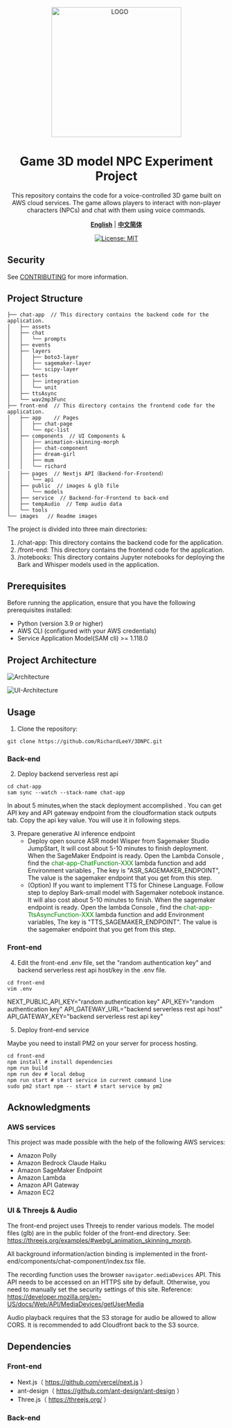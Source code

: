 <div align="center">
<img alt="LOGO" src="./images/clay-cartoon.png" width="300" height="300" />
  
# Game 3D model NPC Experiment Project
This repository contains the code for a voice-controlled 3D game built on AWS cloud services. The game allows players to interact with non-player characters (NPCs) and chat with them using voice commands.

[**English**](./README.md) | [**中文简体**](./README_zh_CN.md)

[![License: MIT](https://img.shields.io/badge/License-MIT-yellow.svg)](./LICENSE)

</div>

## Security

See [CONTRIBUTING](CONTRIBUTING.md#security-issue-notifications) for more information.


## Project Structure

```
├── chat-app  // This directory contains the backend code for the application.
│   ├── assets
│   ├── chat
│   │   └── prompts
│   ├── events
│   ├── layers
│   │   ├── boto3-layer
│   │   ├── sagemaker-layer
│   │   └── scipy-layer
│   ├── tests
│   │   ├── integration
│   │   └── unit
│   ├── ttsAsync
│   └── wav2mp3Func
├── front-end  // This directory contains the frontend code for the application.
│   ├── app    // Pages
│   │   ├── chat-page
│   │   └── npc-list
│   ├── components  // UI Components & 
│   │   ├── animation-skinning-morph
│   │   ├── chat-component
│   │   ├── dream-girl
│   │   ├── mum
│   │   └── richard
│   ├── pages  // Nextjs API（Backend-for-Frontend）
│   │   └── api
│   ├── public  // images & glb file
│   │   └── models
│   ├── service  // Backend-for-Frontend to back-end 
│   ├── tempAudio  // Temp audio data
│   └── tools
└── images   // Readme images
```

The project is divided into three main directories:

1. /chat-app: This directory contains the backend code for the application.
2. /front-end: This directory contains the frontend code for the application.
3. /notebooks: This directory contains Jupyter notebooks for deploying the Bark and Whisper models used in the application.

## Prerequisites

Before running the application, ensure that you have the following prerequisites installed:

* Python (version 3.9 or higher)
* AWS CLI (configured with your AWS credentials)
* Service Application Model(SAM cli) >= 1.118.0

## Project Architecture

![Architecture](./images/HiNPC-ARC.jpg)

![UI-Architecture](./images/front-art.jpg)

## Usage
1. Clone the repository:
```
git clone https://github.com/RichardLeeY/3DNPC.git
```
### Back-end
2. Deploy backend serverless rest api
```
cd chat-app
sam sync --watch --stack-name chat-app
```
In about 5 minutes,when the stack deployment accomplished . You can get API key and API gateway endpoint from the cloudformation stack outputs tab. Copy the api key value. You will use it in following steps.

3. Prepare generative AI inference endpoint
    - Deploy open source ASR model Wisper from Sagemaker Studio JumpStart, It will cost about 5-10 minutes to finish deployment. When the SageMaker Endpoint is ready. Open the Lambda Console , find the <font color=#008000>chat-app-ChatFunction-XXX</font>  lambda function and add Environment variables , The key is "ASR_SAGEMAKER_ENDPOINT", The value is the sagemaker endpoint that you get from this step.
    - (Option) If you want to implement TTS for Chinese Language. Follow step to deploy Bark-small model with Sagemaker notebook instance. It will also cost about 5-10 minutes to finish. When the sagemaker endpoint is ready. Open the lambda Console , find the <font color=#008000>chat-app-TtsAsyncFunction-XXX</font>  lambda function and add Environment variables, The key is "TTS_SAGEMAKER_ENDPOINT". The value is the sagemaker endpoint that you get from this step.


### Front-end
4. Edit the front-end .env file, set the "random authentication key" and backend serverless rest api host/key in the .env file.
```
cd front-end
vim .env
```
NEXT_PUBLIC_API_KEY="random authentication key"
API_KEY="random authentication key"
API_GATEWAY_URL="backend serverless rest api host"
API_GATEWAY_KEY="backend serverless rest api key"

5. Deploy front-end service

Maybe you need to install PM2 on your server for process hosting.
```
cd front-end
npm install # install dependencies
npm run build
npm run dev # local debug
npm run start # start service in current command line
sudo pm2 start npm -- start # start service by pm2
```


## Acknowledgments

### AWS services
This project was made possible with the help of the following AWS services:
- Amazon Polly
- Amazon Bedrock Claude Haiku
- Amazon SageMaker Endpoint
- Amazon Lambda
- Amazon API Gateway
- Amazon EC2
  
### UI & Threejs & Audio

The front-end project uses Threejs to render various models. The model files (glb) are in the public folder of the front-end directory. See: https://threejs.org/examples/#webgl_animation_skinning_morph.

All background information/action binding is implemented in the front-end/components/chat-component/index.tsx file.

The recording function uses the browser ```navigator.mediaDevices``` API. This API needs to be accessed on an HTTPS site by default. Otherwise, you need to manually set the security settings of this site. Reference: https://developer.mozilla.org/en-US/docs/Web/API/MediaDevices/getUserMedia

Audio playback requires that the S3 storage for audio be allowed to allow CORS. It is recommended to add Cloudfront back to the S3 source.

## Dependencies

### Front-end
- Next.js（ https://github.com/vercel/next.js ）
- ant-design（ https://github.com/ant-design/ant-design ）
- Three.js（ https://threejs.org/ ）

### Back-end
